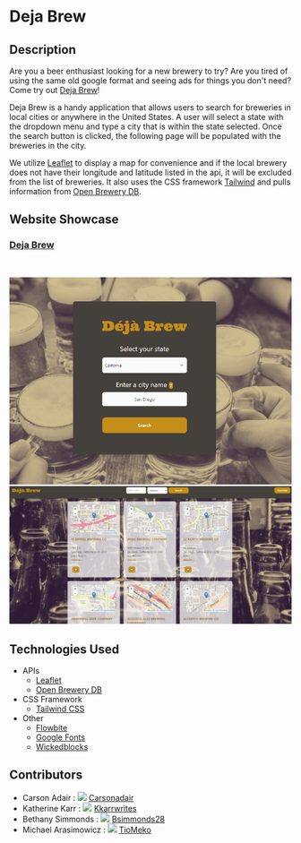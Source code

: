 # Deja Brew

## Description

Are you a beer enthusiast looking for a new brewery to try? Are you tired of using the same old google format and seeing ads for things you don't need? Come try out [Deja Brew](https://tiomeko.github.io/deja-brew/)!

Deja Brew is a handy application that allows users to search for breweries in local cities or anywhere in the United States. A user will select a state with the dropdown menu and type a city that is within the state selected. Once the search button is clicked, the following page will be populated with the breweries in the city.

We utilize [Leaflet](https://leafletjs.com/) to display a map for convenience and if the local brewery does not have their longitude and latitude listed in the api, it will be excluded from the list of breweries. It also uses the CSS framework [Tailwind](https://tailwindcss.com/) and pulls information from [Open Brewery DB](https://www.openbrewerydb.org/).

## Website Showcase

### <ins>[Deja Brew](https://tiomeko.github.io/deja-brew/)</ins>

<br>

![Preview of deja brew website](./assets/images/frontPage.PNG)
![Preview of page 2 deja brew](./assets/images/secondPage.PNG)

## Technologies Used

- APIs
  - [Leaflet](https://leafletjs.com/)
  - [Open Brewery DB](https://www.openbrewerydb.org/)
- CSS Framework
  - [Tailwind CSS](https://tailwindcss.com/)
- Other
  - [Flowbite](https://flowbite.com/)
  - [Google Fonts](https://fonts.google.com/)
  - [Wickedblocks](https://wickedblocks.dev/)
  
## Contributors

  * Carson Adair : <img src="https://github.com/favicon.ico" width="15"> [ Carsonadair](https://github.com/carsonadair)
  * Katherine Karr : <img src="https://github.com/favicon.ico" width="15"> [Kkarrwrites](https://github.com/kkarrwrites)
  * Bethany Simmonds : <img src="https://github.com/favicon.ico" width="15"> [Bsimmonds28](https://github.com/bsimmonds28)
  * Michael Arasimowicz : <img src="https://github.com/favicon.ico" width="15"> [TioMeko](https://github.com/TioMeko)
